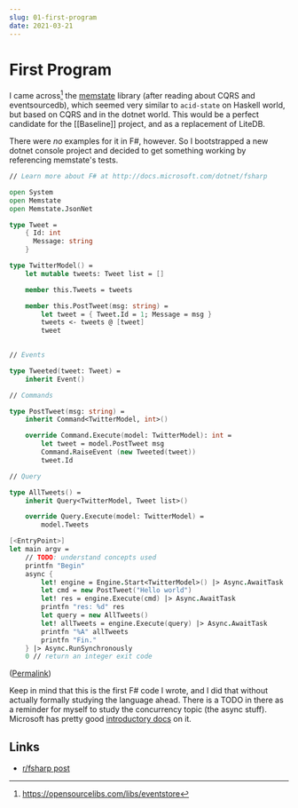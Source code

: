 ```yaml
---
slug: 01-first-program
date: 2021-03-21
---
```


# First Program

I came across[^osl] the [memstate](https://github.com/DevrexLabs/memstate) library (after reading about CQRS and eventsourcedb), which seemed very similar to `acid-state` on Haskell world, but based on CQRS and in the dotnet world. This would be a perfect candidate for the [[Baseline]] project, and as a replacement of LiteDB. 

There were *no* examples for it in F#, however. So I bootstrapped a new dotnet console project and decided to get something working by referencing memstate's tests.

```fsharp
// Learn more about F# at http://docs.microsoft.com/dotnet/fsharp

open System
open Memstate
open Memstate.JsonNet

type Tweet =
    { Id: int
      Message: string
    }

type TwitterModel() =
    let mutable tweets: Tweet list = []

    member this.Tweets = tweets

    member this.PostTweet(msg: string) = 
        let tweet = { Tweet.Id = 1; Message = msg }
        tweets <- tweets @ [tweet]
        tweet
        

// Events 

type Tweeted(tweet: Tweet) =
    inherit Event()

// Commands

type PostTweet(msg: string) = 
    inherit Command<TwitterModel, int>()

    override Command.Execute(model: TwitterModel): int =
        let tweet = model.PostTweet msg
        Command.RaiseEvent (new Tweeted(tweet))
        tweet.Id

// Query

type AllTweets() =
    inherit Query<TwitterModel, Tweet list>()

    override Query.Execute(model: TwitterModel) =
        model.Tweets

[<EntryPoint>]
let main argv =
    // TODO: understand concepts used
    printfn "Begin"
    async {
        let! engine = Engine.Start<TwitterModel>() |> Async.AwaitTask
        let cmd = new PostTweet("Hello world")
        let! res = engine.Execute(cmd) |> Async.AwaitTask
        printfn "res: %d" res
        let query = new AllTweets()
        let! allTweets = engine.Execute(query) |> Async.AwaitTask
        printfn "%A" allTweets
        printfn "Fin."
    } |> Async.RunSynchronously
    0 // return an integer exit code
```

([Permalink](https://github.com/srid/OneBird/blob/88b7bad964bd6513f9033b563a3541b9774e09e8/Program.fs#L1-L60))

Keep in mind that this is the first F# code I wrote, and I did that without actually formally studying the language ahead. There is a TODO in there as a reminder for myself to study the concurrency topic (the async stuff). Microsoft has pretty good [introductory docs](https://docs.microsoft.com/en-us/dotnet/fsharp/tutorials/asynchronous-and-concurrent-programming/async?source=docs) on it.

<script src="https://utteranc.es/client.js"
        repo="srid/learning-fsharp"
        issue-term="pathname"
        theme="github-light"
        crossorigin="anonymous"
        async>
</script>

## Links

- [r/fsharp post](https://www.reddit.com/r/fsharp/comments/mablsh/memstate_inmemory_eventsourced_acidtransactional/)

[^osl]: https://opensourcelibs.com/libs/eventstore
